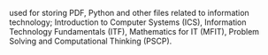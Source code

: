used for storing PDF, Python and other files related to information technology; 
Introduction to Computer Systems (ICS), 
Information Technology Fundamentals (ITF), 
Mathematics for IT (MFIT), 
Problem Solving and Computational Thinking (PSCP).



